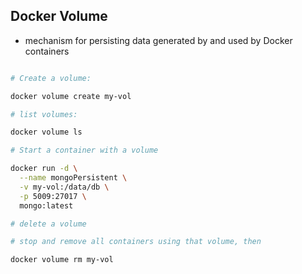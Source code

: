## Docker Volume

+ mechanism for persisting data generated by and used by Docker containers

```bash

# Create a volume:

docker volume create my-vol

# list volumes:

docker volume ls

# Start a container with a volume

docker run -d \
  --name mongoPersistent \
  -v my-vol:/data/db \
  -p 5009:27017 \
  mongo:latest

# delete a volume

# stop and remove all containers using that volume, then

docker volume rm my-vol

```